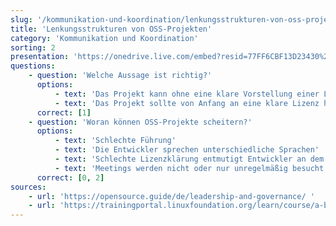 ```yaml
---
slug: '/kommunikation-und-koordination/lenkungsstrukturen-von-oss-projekten'
title: 'Lenkungsstrukturen von OSS-Projekten'
category: 'Kommunikation und Koordination'
sorting: 2
presentation: 'https://onedrive.live.com/embed?resid=77FF6CBF13D23430%21108929&authkey=%21AATIASZgqP4lOwM&em=2&wdAr=1.7777777777777777'
questions:
    - question: 'Welche Aussage ist richtig?'
      options:
          - text: 'Das Projekt kann ohne eine klare Vorstellung einer Lizenz beginnen und es kann im Verlauf des Projektes darüber entschieden werden'
          - text: 'Das Projekt sollte von Anfang an eine klare Lizenz haben. Es kann zwar später eine Änderung vorgenommen werden, aber das ist oft nicht einfach umsetzbar, wenn es eine große Anzahl von Mitwirkenden gibt'
      correct: [1]
    - question: 'Woran können OSS-Projekte scheitern?'
      options:
          - text: 'Schlechte Führung'
          - text: 'Die Entwickler sprechen unterschiedliche Sprachen'
          - text: 'Schlechte Lizenzklärung entmutigt Entwickler an dem Projekt teilzunehmen'
          - text: 'Meetings werden nicht oder nur unregelmäßig besucht'
      correct: [0, 2]
sources:
    - url: 'https://opensource.guide/de/leadership-and-governance/ '
    - url: 'https://trainingportal.linuxfoundation.org/learn/course/a-beginners-guide-to-open-source-software-development-lfc102/leadership-vs-control-and-why-projects-fail/leadership-vs-control-reasons-why-projects-fail?page=1 '
---
```


